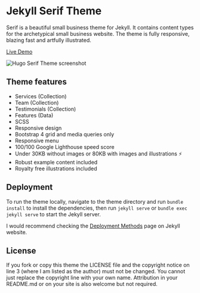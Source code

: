 # Jekyll Serif Theme

Serif is a beautiful small business theme for Jekyll. It contains content types for the archetypical small business website. The theme is fully responsive, blazing fast and artfully illustrated.

[Live Demo](https://jekyll-serif-theme.netlify.com/)

![Hugo Serif Theme screenshot](https://github.com/JugglerX/jekyll-serif-theme/blob/master/screenshots/screenshot-with-border.png)

## Theme features

- Services (Collection)
- Team (Collection)
- Testimonials (Collection)
- Features (Data)
- SCSS
- Responsive design
- Bootstrap 4 grid and media queries only
- Responsive menu
- 100/100 Google Lighthouse speed score
- Under 30KB without images or 80KB with images and illustrations ⚡
- Robust example content included
- Royalty free illustrations included

## Deployment

To run the theme locally, navigate to the theme directory and run `bundle install` to install the dependencies, then run `jekyll serve` or `bundle exec jekyll serve` to start the Jekyll server.

I would recommend checking the [Deployment Methods](https://jekyllrb.com/docs/deployment-methods/) page on Jekyll website.

## License

If you fork or copy this theme the LICENSE file and the copyright notice on line 3 (where I am listed as the author) must not be changed. You cannot just replace the copyright line with your own name. Attribution in your README.md or on your site is also welcome but not required.
